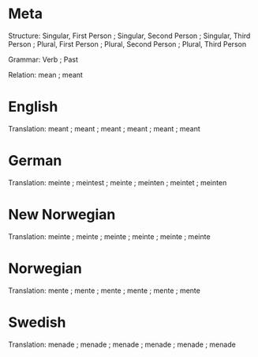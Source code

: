 Meta
====

Structure: Singular, First Person ; Singular, Second Person ; Singular, Third Person ;
           Plural, First Person   ; Plural, Second Person   ; Plural, Third Person

Grammar:   Verb ; Past

Relation:  mean ; meant



English
=======

Translation: meant ; meant ; meant ;
             meant ; meant ; meant



German
======

Translation: meinte  ; meintest ; meinte  ;
             meinten ; meintet  ; meinten



New Norwegian
=============

Translation: meinte ; meinte ; meinte ;
             meinte ; meinte ; meinte



Norwegian
=========

Translation: mente ; mente ; mente ;
             mente ; mente ; mente



Swedish
=======

Translation: menade ; menade ; menade ;
             menade ; menade ; menade
